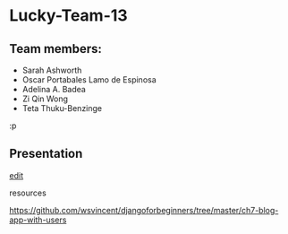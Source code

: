 # Lucky-Team-13


## Team members:
- Sarah Ashworth
- Oscar Portabales Lamo de Espinosa
- Adelina A. Badea
- Zi Qin Wong
- Teta Thuku-Benzinge

:p

## Presentation
[edit](https://docs.google.com/presentation/d/1SYwgW0bT07DW1y8EGjupdq1ByLgqJQ6Zs5dkD5clcO8/edit?usp=sharing)

resources

https://github.com/wsvincent/djangoforbeginners/tree/master/ch7-blog-app-with-users
